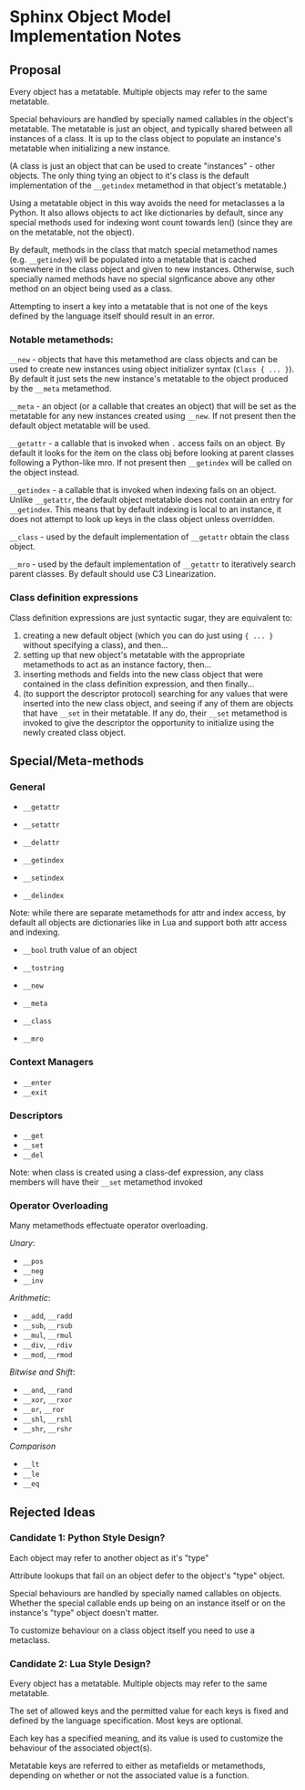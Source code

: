 # Sphinx Object Model Implementation Notes




## Proposal

Every object has a metatable. Multiple objects may refer to the same metatable.

Special behaviours are handled by specially named callables in the object's metatable. 
The metatable is just an object, and typically shared between all instances of a class.
It is up to the class object to populate an instance's metatable when initializing a new instance.

(A class is just an object that can be used to create "instances" - other objects. The only thing
tying an object to it's class is the default implementation of the `__getindex` metamethod in that
object's metatable.)

Using a metatable object in this way avoids the need for metaclasses a la Python.
It also allows objects to act like dictionaries by default, since any special methods used for indexing
wont count towards len() (since they are on the metatable, not the object).

By default, methods in the class that match special metamethod names (e.g. `__getindex`) will
be populated into a metatable that is cached somewhere in the class object and given to new instances. 
Otherwise, such specially named methods have no special signficance above any other method on an 
object being used as a class.

Attempting to insert a key into a metatable that is not one of the keys defined by the language
itself should result in an error.

### Notable metamethods:

`__new` - objects that have this metamethod are class objects and can be used to create new instances
using object initializer syntax (`Class { ... }`). By default it just sets the new instance's metatable
to the object produced by the `__meta` metamethod.

`__meta` - an object (or a callable that creates an object) that will be set as the metatable for
any new instances created using `__new`. If not present then the default object metatable will be used.

`__getattr` - a callable that is invoked when `.` access fails on an object. 
By default it looks for the item on the class obj before looking at parent classes
following a Python-like mro. If not present then `__getindex` will be called on the object instead.

`__getindex` - a callable that is invoked when indexing fails on an object.
Unlike `__getattr`, the default object metatable does not contain an entry for `__getindex`.
This means that by default indexing is local to an instance, it does not attempt to look up keys
in the class object unless overridden.

`__class` - used by the default implementation of `__getattr` obtain the class object.

`__mro` - used by the default implementation of `__getattr` to iteratively search parent classes. 
By default should use C3 Linearization.

### Class definition expressions

Class definition expressions are just syntactic sugar, they are equivalent to:

1. creating a new default object (which you can do just using `{ ... }` without specifying a class), and then...
2. setting up that new object's metatable with the appropriate metamethods to act as an instance factory, then...
3. inserting methods and fields into the new class object that were contained in the class definition expression,
and then finally...
4. (to support the descriptor protocol) searching for any values that were inserted into the new class object,
and seeing if any of them are objects that have `__set` in their metatable. If any do, their `__set` metamethod
is invoked to give the descriptor the opportunity to initialize using the newly created class object.



## Special/Meta-methods

### General

- `__getattr`
- `__setattr`
- `__delattr`

- `__getindex` 
- `__setindex` 
- `__delindex` 

Note: while there are separate metamethods for attr and index access, 
by default all objects are dictionaries like in Lua and support both attr access and indexing.

- `__bool` truth value of an object
- `__tostring`

- `__new`
- `__meta`
- `__class`
- `__mro`

### Context Managers

- `__enter`
- `__exit`

### Descriptors

- `__get`
- `__set`
- `__del`

Note: when class is created using a class-def expression, any class members will have their `__set` metamethod invoked


### Operator Overloading

Many metamethods effectuate operator overloading.

*Unary*:

- `__pos`
- `__neg`
- `__inv`

*Arithmetic*:

- `__add`, `__radd`
- `__sub`, `__rsub`
- `__mul`, `__rmul`
- `__div`, `__rdiv`
- `__mod`, `__rmod`

*Bitwise and Shift*:

- `__and`, `__rand`
- `__xor`, `__rxor`
- `__or`, `__ror`
- `__shl`, `__rshl`
- `__shr`, `__rshr`

*Comparison*

- `__lt`
- `__le`
- `__eq`





## Rejected Ideas


### Candidate 1: Python Style Design?

Each object may refer to another object as it's "type"

Attribute lookups that fail on an object defer to the object's "type" object.

Special behaviours are handled by specially named callables on objects. 
Whether the special callable ends up being on an instance itself or on the 
instance's "type" object doesn't matter.

To customize behaviour on a class object itself you need to use a metaclass.


### Candidate 2: Lua Style Design?

Every object has a metatable. Multiple objects may refer to the same metatable.

The set of allowed keys and the permitted value for each keys is fixed 
and defined by the language specification. Most keys are optional.

Each key has a specified meaning, and its value is used to customize
the behaviour of the associated object(s).

Metatable keys are referred to either as metafields or metamethods, 
depending on whether or not the associated value is a function.